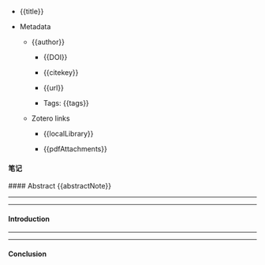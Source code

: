 
- {{title}} 

- Metadata

     - {{author}}

		- {{DOI}}

	    - {{citekey}}

		- {{url}}

		- Tags: {{tags}}

     - Zotero links

	    - {{localLibrary}}

	    - {{pdfAttachments}}


#### 笔记

<center> </center>
#### Abstract
{{abstractNote}}

---
---
#### Introduction


---
---
#### Conclusion

